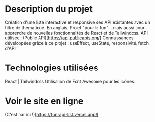 # Description du projet
Création d'une liste interactive et responsive des API existantes avec un filtre de thématique. En anglais.
Projet "pour le fun"... mais aussi pour apprendre de nouvelles fonctionnalités de React et de Tailwindcss.
API utilisée : (Public API)[https://api.publicapis.org/]
Connaissances développées grâce à ce projet : useEffect, useState, responsivité, fetch d'API

# Technologies utilisées
React | Tailwindcss 
Utilisation de Font Awesome pour les icônes.

# Voir le site en ligne
(C'est par ici !)[https://fun-api-list.vercel.app/]